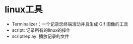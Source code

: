 linux工具
====

* Terminalizer：一个记录您终端活动并且生成 Gif 图像的工具
* script: 记录所有的linux的操作
* scriptreplay: 播放记录的文件





